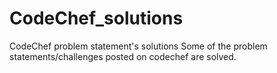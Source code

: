 # CodeChef_solutions
CodeChef problem statement's solutions 
Some of the problem statements/challenges posted on codechef are solved. 

